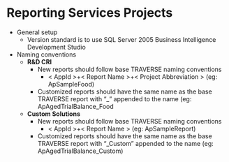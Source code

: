 # Reporting Services Projects

* General setup
  * Version standard is to use SQL Server 2005 Business Intelligence Development Studio
* Naming conventions 
  * **R&D CRI**
    * New reports should follow base TRAVERSE naming conventions 
      * &lt; AppId &gt;+&lt; Report Name &gt;+&lt; Project Abbreviation &gt;  \(eg: ApSampleFood\)
    * Customized reports should have the same name as the base TRAVERSE report with “\_” appended to the name \(eg: ApAgedTrialBalance\_Food
  * **Custom Solutions**
    * New reports should follow base TRAVERSE naming conventions 
      * &lt; AppId &gt;+&lt; Report Name &gt;  \(eg: ApSampleReport\)
    * Customized reports should have the same name as the base TRAVERSE report with “\_Custom” appended to the name \(eg: ApAgedTrialBalance\_Custom\)


